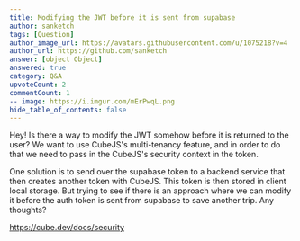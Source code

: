 ```yaml
---
title: Modifying the JWT before it is sent from supabase
author: sanketch
tags: [Question]
author_image_url: https://avatars.githubusercontent.com/u/1075218?v=4
author_url: https://github.com/sanketch
answer: [object Object]
answered: true
category: Q&A
upvoteCount: 2
commentCount: 1
-- image: https://i.imgur.com/mErPwqL.png
hide_table_of_contents: false
---
```


Hey! Is there a way to modify the JWT somehow before it is returned to the user? We want to use CubeJS's multi-tenancy feature, and in order to do that we need to pass in the CubeJS's security context in the token. 

One solution is to send over the supabase token to a backend service that then creates another token with CubeJS. This token is then stored in client local storage. But trying to see if there is an approach where we can modify it before the auth token is sent from supabase to save another trip. Any thoughts?

https://cube.dev/docs/security

